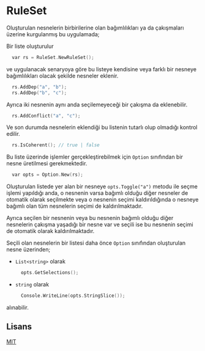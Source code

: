 # RuleSet

Oluşturulan nesnelerin birbirilerine olan bağımlılıkları ya da çakışmaları üzerine kurgulanmış bu uygulamada;

Bir liste oluşturulur
```c 
  var rs = RuleSet.NewRuleSet();
```
ve uygulanacak senaryoya göre bu listeye kendisine veya farklı bir nesneye bağımlılıkları olacak şekilde nesneler eklenir.
```c 
  rs.AddDep("a", "b");
  rs.AddDep("b", "c");
```
Ayrıca iki nesnenin aynı anda seçilemeyeceği bir çakışma da eklenebilir.
```c 
  rs.AddConflict("a", "c");
```
Ve son durumda nesnelerin eklendiği bu listenin tutarlı olup olmadığı kontrol edilir.
```c 
  rs.IsCoherent(); // true | false
```
Bu liste üzerinde işlemler gerçekleştirebilmek için `Option` sınıfından bir nesne üretilmesi gerekmektedir.
```c 
  var opts = Option.New(rs);
```
Oluşturulan listede yer alan bir nesneye `opts.Toggle("a")` metodu ile seçme işlemi yapıldığı anda, o nesnenin varsa bağımlı olduğu diğer nesneler de otomatik olarak seçilmekte veya o nesnenin seçimi kaldırıldığında o nesneye bağımlı olan tüm nesnelerin seçimi de kaldırılmaktadır.

Ayrıca seçilen bir nesnenin veya bu nesnenin bağımlı olduğu diğer nesnelerin çakışma yaşadığı bir nesne var ve seçili ise bu nesnenin seçimi de otomatik olarak kaldırılmaktadır.

Seçili olan nesnelerin bir listesi daha önce `Option` sınıfından oluşturulan nesne üzerinden;
- `List<string>` olarak

  ```c 
    opts.GetSelections();
  ```
- `string` olarak

  ```c 
    Console.WriteLine(opts.StringSlice());
  ```
alınabilir.

## Lisans

[MIT](https://choosealicense.com/licenses/mit/)
